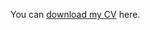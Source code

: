 
<object data="https://aghnguyen.github.io/assets/Nguyen_CV-14.pdf" width="1000" height="1000" type='application/pdf'></object>

You can [download my CV](assets/Nguyen_CV-14.pdf) here.
